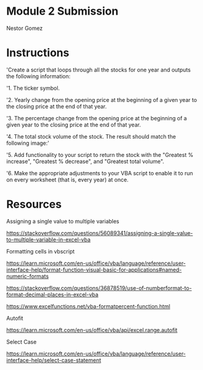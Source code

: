 # Module 2 Submission
Nestor Gomez

# Instructions
'Create a script that loops through all the stocks for one year and outputs the following information:

'1.     The ticker symbol.

'2.     Yearly change from the opening price at the beginning of a given year to the closing price at the end of that year.

'3.     The percentage change from the opening price at the beginning of a given year to the closing price at the end of that year.

'4.     The total stock volume of the stock. The result should match the following image:'

'5.     Add functionality to your script to return the stock with the "Greatest % increase", "Greatest % decrease", and "Greatest total volume".

'6.     Make the appropriate adjustments to your VBA script to enable it to run on every worksheet (that is, every year) at once.

# Resources

Assigning a single value to multiple variables

https://stackoverflow.com/questions/56089341/assigning-a-single-value-to-multiple-variable-in-excel-vba

Formatting cells in vbscript

https://learn.microsoft.com/en-us/office/vba/language/reference/user-interface-help/format-function-visual-basic-for-applications#named-numeric-formats

https://stackoverflow.com/questions/36878519/use-of-numberformat-to-format-decimal-places-in-excel-vba

https://www.excelfunctions.net/vba-formatpercent-function.html

Autofit

https://learn.microsoft.com/en-us/office/vba/api/excel.range.autofit

Select Case

https://learn.microsoft.com/en-us/office/vba/language/reference/user-interface-help/select-case-statement